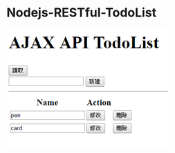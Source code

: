 # Nodejs-RESTful-TodoList
![image](https://github.com/Shawnfoto/Nodejs-RESTful-TodoList/blob/master/Image%202.png)

